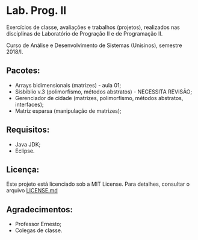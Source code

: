 # Lab. Prog. II

Exercícios de classe, avaliações e trabalhos (projetos), realizados nas disciplinas de Laboratório de Progração II e de Programação II.

Curso de Análise e Desenvolvimento de Sistemas (Unisinos), semestre 2018/I.

## Pacotes:
- Arrays bidimensionais (matrizes) - aula 01;
- Sisbiblio v.3 (polimorfismo, métodos abstratos) - NECESSITA REVISÃO;
- Gerenciador de cidade (matrizes, polimorfismo, métodos abstratos, interfaces);
- Matriz esparsa (manipulação de matrizes);

## Requisitos:
- Java JDK;
- Eclipse.

## Licença:
Este projeto está licenciado sob a MIT License. Para detalhes, consultar o arquivo [LICENSE.md](LICENSE.md)  

## Agradecimentos:
- Professor Ernesto;
- Colegas de classe.

